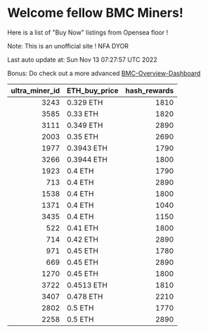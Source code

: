 # Welcome fellow BMC Miners!
Here is a list of "Buy Now" listings from Opensea floor !

Note: This is an unofficial site ! NFA DYOR

Last auto update at: Sun Nov 13 07:27:57 UTC 2022

Bonus: Do check out a more advanced [BMC-Overview-Dashboard](https://dune.com/defifunk/BMC-Overview-Dashboard)


|   ultra_miner_id | ETH_buy_price   |   hash_rewards |
|-----------------:|:----------------|---------------:|
|             3243 | 0.329 ETH       |           1810 |
|             3585 | 0.33 ETH        |           1820 |
|             3111 | 0.349 ETH       |           2890 |
|             2003 | 0.35 ETH        |           2690 |
|             1977 | 0.3943 ETH      |           1790 |
|             3266 | 0.3944 ETH      |           1800 |
|             1923 | 0.4 ETH         |           1790 |
|              713 | 0.4 ETH         |           2890 |
|             1538 | 0.4 ETH         |           1800 |
|             1371 | 0.4 ETH         |           1040 |
|             3435 | 0.4 ETH         |           1150 |
|              522 | 0.41 ETH        |           1800 |
|              714 | 0.42 ETH        |           2890 |
|              971 | 0.45 ETH        |           1780 |
|              669 | 0.45 ETH        |           2890 |
|             1270 | 0.45 ETH        |           1800 |
|             3722 | 0.4513 ETH      |           1810 |
|             3407 | 0.478 ETH       |           2210 |
|             2802 | 0.5 ETH         |           1770 |
|             2258 | 0.5 ETH         |           2890 |